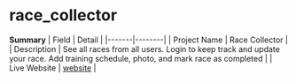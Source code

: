 # race_collector

**Summary**
| Field | Detail |
|-------|--------|
| Project Name | Race Collector |
| Description | See all races from all users. Login to keep track and update your race. Add training schedule, photo, and mark race as completed |
| Live Website | [website](https://race-collections.herokuapp.com/) |
